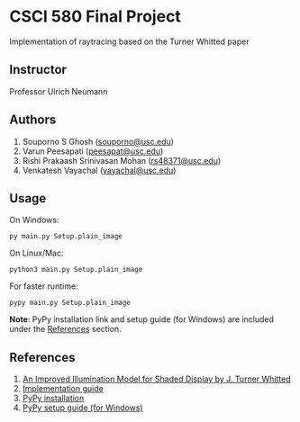# CSCI 580 Final Project
Implementation of raytracing based on the Turner Whitted paper

## Instructor
Professor Ulrich Neumann

## Authors
1. Souporno S Ghosh (souporno@usc.edu)
2. Varun Peesapati (peesapat@usc.edu)
3. Rishi Prakaash Srinivasan Mohan (rs48371@usc.edu)
4. Venkatesh Vayachal (vayachal@usc.edu)

## Usage
On Windows:

`py main.py Setup.plain_image`

On Linux/Mac:

`python3 main.py Setup.plain_image`

For faster runtime:

`pypy main.py Setup.plain_image`

**Note**: PyPy installation link and setup guide (for Windows) are included under the [References](#References) section.

## References
1. [An Improved Illumination Model for Shaded Display by J. Turner Whitted](https://dl.acm.org/doi/pdf/10.1145/1198555.1198743)
2. [Implementation guide](https://arunrocks.com/ray-tracer-in-python-1-points-in-3d-space-show-notes/)
3. [PyPy installation](https://www.pypy.org/download.html)
4. [PyPy setup guide (for Windows)](https://stackoverflow.com/questions/9893317/how-to-use-pypy-on-windows)